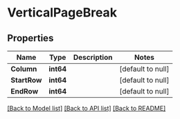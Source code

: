 # VerticalPageBreak

## Properties
Name | Type | Description | Notes
------------ | ------------- | ------------- | -------------
**Column** | **int64** |  | [default to null]
**StartRow** | **int64** |  | [default to null]
**EndRow** | **int64** |  | [default to null]

[[Back to Model list]](../README.md#documentation-for-models) [[Back to API list]](../README.md#documentation-for-api-endpoints) [[Back to README]](../README.md)


